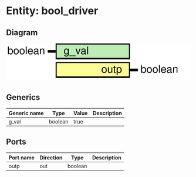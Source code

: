 # Entity: bool_driver
## Diagram
![Diagram](bool_driver.svg "Diagram")
## Generics
| Generic name | Type    | Value | Description |
| ------------ | ------- | ----- | ----------- |
| g_val        | boolean | true  |             |
## Ports
| Port name | Direction | Type    | Description |
| --------- | --------- | ------- | ----------- |
| outp      | out       | boolean |             |
